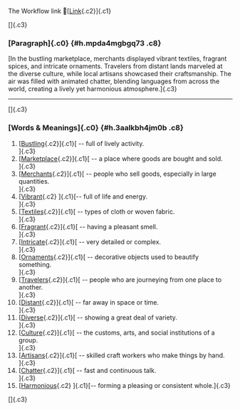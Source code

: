 The Workflow link
👏[[Link](https://www.google.com/url?q=http://www.google.com&sa=D&source=editors&ust=1758648472478750&usg=AOvVaw0c5AbwzlzHX0xKa0nnXFNG){.c2}]{.c1}

[]{.c3}

### [Paragraph]{.c0} {#h.mpda4mgbgq73 .c8}

[In the bustling marketplace, merchants displayed vibrant textiles,
fragrant spices, and intricate ornaments. Travelers from distant lands
marveled at the diverse culture, while local artisans showcased their
craftsmanship. The air was filled with animated chatter, blending
languages from across the world, creating a lively yet harmonious
atmosphere.]{.c3}

------------------------------------------------------------------------

[]{.c3}

### [Words & Meanings]{.c0} {#h.3aalkbh4jm0b .c8}

1.  [[Bustling](https://www.google.com/url?q=http://www.google.com&sa=D&source=editors&ust=1758648472480046&usg=AOvVaw2XogAnjgvUZxg7U_NO8mop){.c2}]{.c1}[ --
    full of lively activity.\
    ]{.c3}
2.  [[Marketplace](https://www.google.com/url?q=http://www.google.com&sa=D&source=editors&ust=1758648472480328&usg=AOvVaw3913R11amTXWPLB8Aoirb-){.c2}]{.c1}[ --
    a place where goods are bought and sold.\
    ]{.c3}
3.  [[Merchants](https://www.google.com/url?q=http://www.google.com&sa=D&source=editors&ust=1758648472480538&usg=AOvVaw2v8cTTq7s9NTKL0MEOk0CC){.c2}]{.c1}[ --
    people who sell goods, especially in large quantities.\
    ]{.c3}
4.  [[Vibrant](https://www.google.com/url?q=http://www.google.com&sa=D&source=editors&ust=1758648472480764&usg=AOvVaw0b1YuU9p4KYRkpfi85aq-9){.c2}
    ]{.c1}[-- full of life and energy.\
    ]{.c3}
5.  [[Textiles](https://www.google.com/url?q=http://www.google.com&sa=D&source=editors&ust=1758648472480923&usg=AOvVaw2EgteCme2o_CTe765e5I4x){.c2}]{.c1}[ --
    types of cloth or woven fabric.\
    ]{.c3}
6.  [[Fragrant](https://www.google.com/url?q=http://www.google.com&sa=D&source=editors&ust=1758648472481103&usg=AOvVaw1p4MspXcrqo1KFC4R_lMoY){.c2}]{.c1}[ --
    having a pleasant smell.\
    ]{.c3}
7.  [[Intricate](https://www.google.com/url?q=http://www.google.com&sa=D&source=editors&ust=1758648472481307&usg=AOvVaw3QJ5i00SUXb6VKH7tYsjn6){.c2}]{.c1}[ --
    very detailed or complex.\
    ]{.c3}
8.  [[Ornaments](https://www.google.com/url?q=http://www.google.com&sa=D&source=editors&ust=1758648472481573&usg=AOvVaw2cWv3ceTn15q2rhDL3Q_pu){.c2}]{.c1}[ --
    decorative objects used to beautify something.\
    ]{.c3}
9.  [[Travelers](https://www.google.com/url?q=http://www.google.com&sa=D&source=editors&ust=1758648472481786&usg=AOvVaw1WAo3MTid09AQ2fAoueUfe){.c2}]{.c1}[ --
    people who are journeying from one place to another.\
    ]{.c3}
10. [[Distant](https://www.google.com/url?q=http://www.google.com&sa=D&source=editors&ust=1758648472482005&usg=AOvVaw3VQFgTfruV5mB923Bpb7fO){.c2}]{.c1}[ --
    far away in space or time.\
    ]{.c3}
11. [[Diverse](https://www.google.com/url?q=http://www.google.com&sa=D&source=editors&ust=1758648472482204&usg=AOvVaw24jw587g_6XxgfEJ6TDiA7){.c2}]{.c1}[ --
    showing a great deal of variety.\
    ]{.c3}
12. [[Culture](https://www.google.com/url?q=http://www.google.com&sa=D&source=editors&ust=1758648472482435&usg=AOvVaw2Obr2n3dxUEB1FPltxnRG7){.c2}]{.c1}[ --
    the customs, arts, and social institutions of a group.\
    ]{.c3}
13. [[Artisans](https://www.google.com/url?q=http://www.google.com&sa=D&source=editors&ust=1758648472482706&usg=AOvVaw3hm_mO94h5loaGxR0U29GF){.c2}]{.c1}[ --
    skilled craft workers who make things by hand.\
    ]{.c3}
14. [[Chatter](https://www.google.com/url?q=http://www.google.com&sa=D&source=editors&ust=1758648472482968&usg=AOvVaw20Cjtx9FUodpDHXF5r9rkv){.c2}]{.c1}[ --
    fast and continuous talk.\
    ]{.c3}
15. [[Harmonious](https://www.google.com/url?q=http://www.google.com&sa=D&source=editors&ust=1758648472483157&usg=AOvVaw1YS0jnJJN5btuSsfUTBLGB){.c2}
    ]{.c1}[-- forming a pleasing or consistent whole.]{.c3}

[]{.c3}
